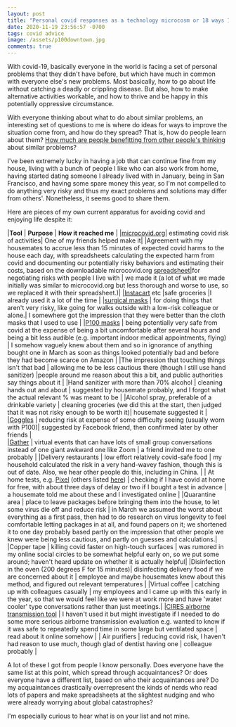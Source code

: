 ```yaml
---
layout: post
title: "Personal covid responses as a technology microcosm or 18 ways I know to make the pandemic suck less"
date: 2020-11-19 23:56:57 -0700
tags: covid advice
image: /assets/p100downtown.jpg
comments: true
---
```

With covid-19, basically everyone in the world is facing a set of personal problems that they didn't have before, but which have much in common with everyone else's new problems. Most basically, how to go about life without catching a deadly or crippling disease. But also, how to make alternative activities workable, and how to thrive and be happy in this potentially oppressive circumstance.

With everyone thinking about what to do about similar problems, an interesting set of questions to me is where do ideas for ways to improve the situation come from, and how do they spread? That is, how do people learn about them? [How much are people benefitting from other people's thinking](https://worldspiritsockpuppet.com/2020/11/17/octobillionupling-effort.html) about similar problems?

I've been extremely lucky in having a job that can continue fine from my house, living with a bunch of people I like who can also work from home, having started dating someone I already lived with in January, being in San Francisco, and having some spare money this year, so I'm not compelled to do anything very risky and thus my exact problems and solutions may differ from others'. Nonetheless, it seems good to share them.

Here are pieces of my own current apparatus for avoiding covid and enjoying life despite it:

|**Tool** | **Purpose** | **How it reached me** |
|[microcovid.org](https://www.microcovid.org/)| estimating covid risk of activities| One of my friends helped make it|
|Agreement with my housemates to accrue less than 15 minutes of expected covid harms to the house each day, with spreadsheets calculating the expected harm from covid and documenting our potentially risky behaviors and estimating their costs, based on the downloadable microcovid.org [spreadsheet](https://www.microcovid.org/spreadsheet)|for negotiating risks with people I live with | we made it (a lot of what we made initially was similar to microcovid.org but less thorough and worse to use, so we replaced it with their spreadsheet.)|
|[Instacart](https://instacart.com/) etc |safe groceries |I already used it a lot of the time |
|[surgical masks](https://www.amazon.com/Breathable-Comfortable-Filter-Safety-Outdoor/dp/B08DY8KR3H/ref=sr_1_6?dchild=1&keywords=surgical+masks&qid=1605856365&sr=8-6) | for doing things that aren't very risky, like going for walks outside with a low-risk colleague or alone.| I somewhere got the impression that they were better than the cloth masks that I used to use |
|[P100 masks](https://worldspiritsockpuppet.com/2020/10/22/P100-PSA.html) | being potentially very safe from covid at the expense of being a bit uncomfortable after several hours and being a bit less audible (e.g. important indoor medical appointments, flying) | I somehow vaguely knew about them and so in ignorance of anything bought one in March as soon as things looked potentially bad and before they had become scarce on Amazon |
|The impression that touching things isn't that bad | allowing me to be less cautious there (though I still use hand sanitizer) |people around me reason about this a bit, and public authorities say things about it |
|Hand sanitizer with more than 70% alcohol | cleaning hands out and about | suggested by housemate probably, and I forgot what the actual relevant % was meant to be |
|Alcohol spray, preferable of a drinkable variety | cleaning groceries (we did this at the start, then judged that it was not risky enough to be worth it)| housemate suggested it |
|[Goggles](https://www.amazon.com/gp/product/B0001YXFEI/ref=ppx_yo_dt_b_search_asin_title?ie=UTF8&psc=1) | reducing risk at expense of some difficulty seeing (usually worn with P100)| suggested by Facebook friend, then confirmed later by other friends |               
|[Gather](https://gather.town/) | virtual events that can have lots of small group conversations instead of one giant awkward one like Zoom | a friend invited me to one probably |
|Delivery restaurants | low effort relatively covid-safe food | my household calculated the risk in a very hand-wavey fashion, though this is out of date. Also, we hear other people do this, including in China. |
| At home tests, e.g. [Pixel](https://www.pixel.labcorp.com/) (others listed [here](https://www.goodrx.com/blog/coronavirus-at-home-tests/)) | checking if I have covid at home for free, with about three days of delay or two if I bought a test in advance | a housemate told me about these and I investigated online |
|Quarantine area | place to leave packages before bringing them into the house, to let some virus die off and reduce risk | in March we assumed the worst about everything as a first pass, then had to do research on virus longevity to feel comfortable letting packages in at all, and found papers on it; we shortened it to one day probably based partly on the impression that other people we knew were being less cautious, and partly on guesses and calculations.|
|Copper tape | killing covid faster on high-touch surfaces | was rumored in my online social circles to be somewhat helpful early on, so we put some around; haven't heard update on whether it is actually helpful|
|Disinfection in the oven (200 degrees F for 15 minutes)| disinfecting delivery food if we are concerned about it | employee and maybe housemates knew about this method, and figured out relevant temperatures |
|Virtual coffee | catching up with colleagues casually | my employees and I came up with this early in the year, so that we would feel like we were at work more and have 'water cooler' type conversations rather than just meetings.|
|[CIRES airborne transmission tool](https://cires.colorado.edu/news/covid-19-airborne-transmission-tool-available) | I haven't used it but might investigate if I needed to do some more serious airborne transmission evaluation e.g. wanted to know if it was safe to repeatedly spend time in some large but ventilated space | read about it online somehow |
| Air purifiers | reducing covid risk, I haven't had reason to use much, though glad of dentist having one | colleague probably |

A lot of these I got from people I know personally. Does everyone have the same list at this point, which spread through acquaintances? Or does everyone have a different list, based on who their acquaintances are? Do my acquaintances drastically overrepresent the kinds of nerds who read lots of papers and make spreadsheets at the slightest nudging and who were already worrying about global catastrophes?

I'm especially curious to hear what is on your list and not mine.
